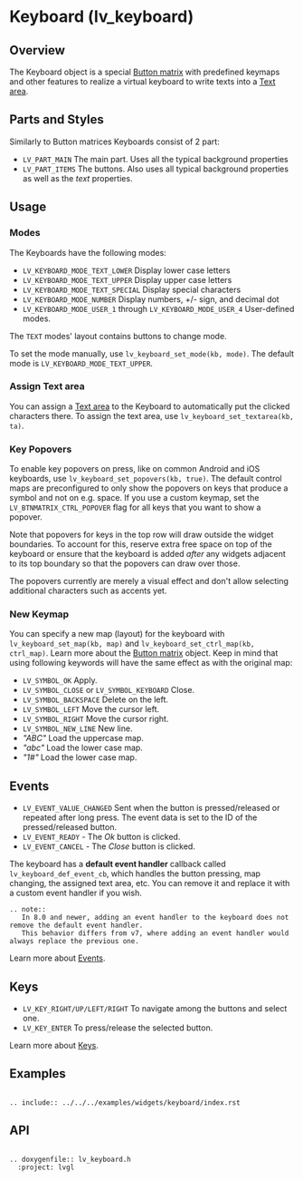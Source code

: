 

# Keyboard (lv_keyboard)

## Overview

The Keyboard object is a special [Button matrix](/widgets/core/btnmatrix) with predefined keymaps and other features to realize a virtual keyboard to write texts into a [Text area](/widgets/core/textarea).

## Parts and Styles
Similarly to Button matrices Keyboards consist of 2 part:
- `LV_PART_MAIN` The main part. Uses all the typical background properties
- `LV_PART_ITEMS` The buttons. Also uses all typical background properties as well as the *text* properties.

## Usage

### Modes
The Keyboards have the following modes:
- `LV_KEYBOARD_MODE_TEXT_LOWER`  Display lower case letters
- `LV_KEYBOARD_MODE_TEXT_UPPER`  Display upper case letters
- `LV_KEYBOARD_MODE_TEXT_SPECIAL` Display special characters
- `LV_KEYBOARD_MODE_NUMBER` Display numbers, +/- sign, and decimal dot
- `LV_KEYBOARD_MODE_USER_1` through `LV_KEYBOARD_MODE_USER_4` User-defined modes.

The `TEXT` modes' layout contains buttons to change mode.

To set the mode manually, use `lv_keyboard_set_mode(kb, mode)`. The default mode is  `LV_KEYBOARD_MODE_TEXT_UPPER`.

### Assign Text area
You can assign a [Text area](/widgets/core/textarea) to the Keyboard to automatically put the clicked characters there.
To assign the text area, use `lv_keyboard_set_textarea(kb, ta)`.

### Key Popovers
To enable key popovers on press, like on common Android and iOS keyboards, use `lv_keyboard_set_popovers(kb, true)`. The default control maps are preconfigured to only show the popovers on keys that produce a symbol and not on e.g. space. If you use a custom keymap, set the `LV_BTNMATRIX_CTRL_POPOVER` flag for all keys that you want to show a popover.

Note that popovers for keys in the top row will draw outside the widget boundaries. To account for this, reserve extra free space on top of the keyboard or ensure that the keyboard is added _after_ any widgets adjacent to its top boundary so that the popovers can draw over those.

The popovers currently are merely a visual effect and don't allow selecting additional characters such as accents yet.

### New Keymap
You can specify a new map (layout) for the keyboard with `lv_keyboard_set_map(kb, map)` and `lv_keyboard_set_ctrl_map(kb, ctrl_map)`.
Learn more about the [Button matrix](/widgets/core/btnmatrix) object.
Keep in mind that using following keywords will have the same effect as with the original map:
- `LV_SYMBOL_OK` Apply.
- `LV_SYMBOL_CLOSE` or `LV_SYMBOL_KEYBOARD` Close.
- `LV_SYMBOL_BACKSPACE` Delete on the left.
- `LV_SYMBOL_LEFT` Move the cursor left.
- `LV_SYMBOL_RIGHT` Move the cursor right.
- `LV_SYMBOL_NEW_LINE` New line.
- *"ABC"* Load the uppercase map.
- *"abc"* Load the lower case map.
- *"1#"* Load the lower case map.

## Events
- `LV_EVENT_VALUE_CHANGED` Sent when the button is pressed/released or repeated after long press. The event data is set to the ID of the pressed/released button.
- `LV_EVENT_READY` - The *Ok* button is clicked.
- `LV_EVENT_CANCEL` - The *Close* button is clicked.

The keyboard has a **default event handler** callback called `lv_keyboard_def_event_cb`, which handles the button pressing, map changing, the assigned text area, etc. You can remove it and replace it with a custom event handler if you wish.

```eval_rst
.. note::
   In 8.0 and newer, adding an event handler to the keyboard does not remove the default event handler.
   This behavior differs from v7, where adding an event handler would always replace the previous one.
```


Learn more about [Events](/overview/event).

## Keys
- `LV_KEY_RIGHT/UP/LEFT/RIGHT` To navigate among the buttons and select one.
- `LV_KEY_ENTER` To press/release the selected button.

Learn more about [Keys](/overview/indev).


## Examples


```eval_rst

.. include:: ../../../examples/widgets/keyboard/index.rst

```

## API

```eval_rst

.. doxygenfile:: lv_keyboard.h
  :project: lvgl

```

